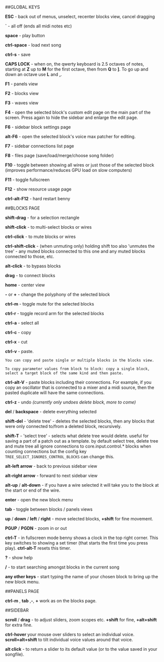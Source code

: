 ##GLOBAL KEYS

**ESC** - back out of menus, unselect, recenter blocks view, cancel dragging

**`** - all off (ends all midi notes etc)

**space** - play button

**ctrl-space** - load next song

**ctrl-s** - save

**CAPS LOCK** - when on, the qwerty keyboard is 2.5 octaves of notes, starting at **Z** up to **M** for the first octave, then from **Q** to **]**. To go up and down an octave use **L** and **,**.

**F1** - panels view

**F2** - blocks view

**F3** - waves view

**F4** - open the selected block's custom edit page on the main part of the screen. Press again to hide the sidebar and enlarge the edit page.

**F6** - sidebar block settings page

**alt-F6** - open the selected block's voice max patcher for editing.

**F7** - sidebar connections list page

**F8** - files page (save/load/merge/choose song folder)

**F10** - toggle between showing all wires or just those of the selected block (improves performance/reduces GPU load on slow computers)

**F11** - toggle fullscreen

**F12** - show resource usage page



**ctrl-alt-F12** - hard restart benny





##BLOCKS PAGE

**shift-drag** - for a selection rectangle

**shift-click** - to multi-select blocks or wires 

**ctrl-click** - to mute blocks or wires
   
**ctrl-shift-click** - (when unmuting only) holding shift too also 'unmutes the tree' - any muted blocks connected to this one and any muted blocks connected to those, etc.

**alt-click** - to bypass blocks

**drag** - to connect blocks



**home** - center view

**-** or **+** - change the polyphony of the selected block

**ctrl-m** - toggle mute for the selected blocks

**ctrl-r** - toggle record arm for the selected blocks

**ctrl-a** - select all

**ctrl-c** - copy

**ctrl-x** - cut

**ctrl-v** - paste. 

    You can copy and paste single or multiple blocks in the blocks view.

    To copy parameter values from block to block: copy a single block, select a target block of the same kind and then paste.

**ctrl-alt-V** - paste blocks including their connections. For example, if you copy an oscillator that is connected to a mixer and a midi source, then the pasted duplicate will have the same connections.

**ctrl-z** - undo *(currently only undoes delete block, more to come)*

**del** / **backspace** - delete everything selected

**shift-del** - 'delete tree' - deletes the selected blocks, then any blocks that were only connected to/from a deleted block, recursively.

**shift-T** - 'select tree' - selects what delete tree would delete. useful for saving a part of a patch out as a template. by default select tree, delete tree and mute tree all ignore connections to core.input.control.* blocks when counting connections but the config key ```TREE_SELECT_IGNORES_CONTROL_BLOCKS``` can change this.

**alt-left arrow** - back to previous sidebar view

**alt-right arrow** - forward to next sidebar view

**alt-up** / **alt-down** - if you have a wire selected it will take you to the block at the start or end of the wire.

**enter** - open the new block menu

**tab** - toggle between blocks / panels views

**up** / **down** / **left** / **right** - move selected blocks, **+shift** for fine movement.

**PGUP** / **PGDN** - zoom in or out

**ctrl-T** - in fullscreen mode benny shows a clock in the top right corner. This key switches to showing a set timer (that starts the first time you press play). **ctrl-alt-T** resets this timer.

**?** - show help

**/** - to start searching amongst blocks in the current song

**any other keys** - start typing the name of your chosen block to bring up the new block menu.





##PANELS PAGE

**ctrl-m** , **tab** ,**-**, **+** work as on the blocks page.







##SIDEBAR

**scroll** / **drag** - to adjust sliders, zoom scopes etc. **+shift** for fine, **+alt+shift** for extra fine.

**ctrl-hover** your mouse over sliders to select an individual voice. **scroll+alt+shift** to tilt individual voice values around that voice.

**alt click** - to return a slider to its default value (or to the value saved in your songfile).